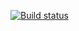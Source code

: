 [![Build status](https://ci.appveyor.com/api/projects/status/3m9ev7xuk512e1u8?svg=true)](https://ci.appveyor.com/project/evgeniyloznevoy/test-ci-1)